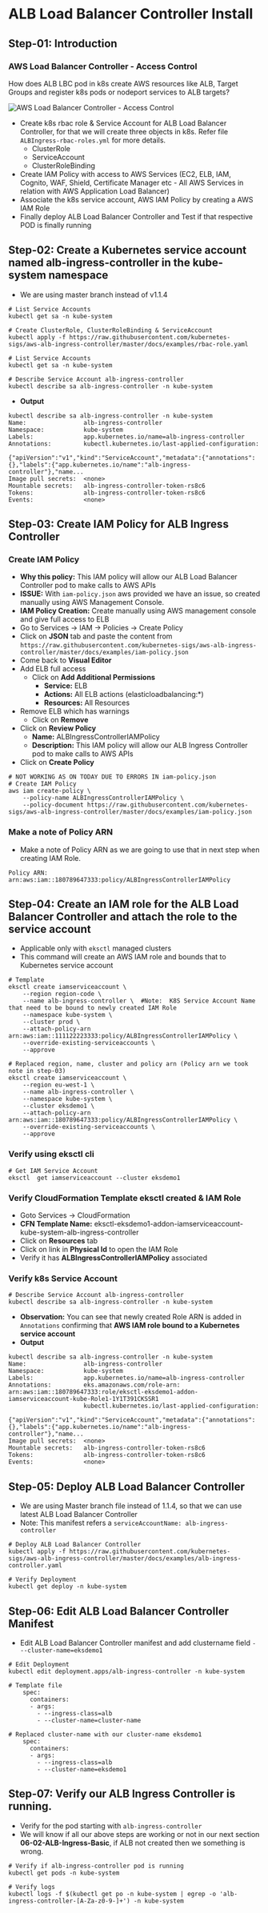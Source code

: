 # ALB Load Balancer Controller Install

## Step-01: Introduction

### AWS Load Balancer Controller - Access Control

How does ALB LBC pod in k8s create AWS resources like ALB, Target Groups and register k8s pods or nodeport services to ALB targets?

![AWS Load Balancer Controller - Access Control](AWS-LBC-AccessControl.JPG)

- Create k8s rbac role & Service Account for ALB Load Balancer Controller, for that we will create three objects in k8s. Refer file `ALBIngress-rbac-roles.yml` for more details.
  - ClusterRole
  - ServiceAccount
  - ClusterRoleBinding
- Create IAM Policy with access to AWS Services (EC2, ELB, IAM, Cognito, WAF, Shield, Certificate Manager etc - All AWS Services in relation with AWS Application Load Balancer)
- Associate the k8s service account, AWS IAM Policy by creating a AWS IAM Role
- Finally deploy ALB Load Balancer Controller and Test if that respective POD is finally running

## Step-02: Create a Kubernetes service account named alb-ingress-controller in the kube-system namespace

- We are using master branch instead of v1.1.4

```
# List Service Accounts
kubectl get sa -n kube-system

# Create ClusterRole, ClusterRoleBinding & ServiceAccount
kubectl apply -f https://raw.githubusercontent.com/kubernetes-sigs/aws-alb-ingress-controller/master/docs/examples/rbac-role.yaml

# List Service Accounts
kubectl get sa -n kube-system

# Describe Service Account alb-ingress-controller
kubectl describe sa alb-ingress-controller -n kube-system
```

- **Output**

```log
kubectl describe sa alb-ingress-controller -n kube-system
Name:                alb-ingress-controller
Namespace:           kube-system
Labels:              app.kubernetes.io/name=alb-ingress-controller
Annotations:         kubectl.kubernetes.io/last-applied-configuration:
                       {"apiVersion":"v1","kind":"ServiceAccount","metadata":{"annotations":{},"labels":{"app.kubernetes.io/name":"alb-ingress-controller"},"name...
Image pull secrets:  <none>
Mountable secrets:   alb-ingress-controller-token-rs8c6
Tokens:              alb-ingress-controller-token-rs8c6
Events:              <none>
```

## Step-03: Create IAM Policy for ALB Ingress Controller

### Create IAM Policy

- **Why this policy:** This IAM policy will allow our ALB Load Balancer Controller pod to make calls to AWS APIs
- **ISSUE:** With `iam-policy.json` aws provided we have an issue, so created manually using AWS Management Console.
- **IAM Policy Creation:** Create manually using AWS management console and give full access to ELB
- Go to Services -> IAM -> Policies -> Create Policy
- Click on **JSON** tab and paste the content from `https://raw.githubusercontent.com/kubernetes-sigs/aws-alb-ingress-controller/master/docs/examples/iam-policy.json`
- Come back to **Visual Editor**
- Add ELB full access
  - Click on **Add Additional Permissions**
    - **Service:** ELB
    - **Actions:** All ELB actions (elasticloadbalancing:\*)
    - **Resources:** All Resources
- Remove ELB which has warnings
  - Click on **Remove**
- Click on **Review Policy**
  - **Name:** ALBIngressControllerIAMPolicy
  - **Description:** This IAM policy will allow our ALB Ingress Controller pod to make calls to AWS APIs
- Click on **Create Policy**

```
# NOT WORKING AS ON TODAY DUE TO ERRORS IN iam-policy.json
# Create IAM Policy
aws iam create-policy \
    --policy-name ALBIngressControllerIAMPolicy \
    --policy-document https://raw.githubusercontent.com/kubernetes-sigs/aws-alb-ingress-controller/master/docs/examples/iam-policy.json
```

### Make a note of Policy ARN

- Make a note of Policy ARN as we are going to use that in next step when creating IAM Role.

```
Policy ARN:  arn:aws:iam::180789647333:policy/ALBIngressControllerIAMPolicy
```

## Step-04: Create an IAM role for the ALB Load Balancer Controller and attach the role to the service account

- Applicable only with `eksctl` managed clusters
- This command will create an AWS IAM role and bounds that to Kubernetes service account

```
# Template
eksctl create iamserviceaccount \
    --region region-code \
    --name alb-ingress-controller \  #Note:  K8S Service Account Name that need to be bound to newly created IAM Role
    --namespace kube-system \
    --cluster prod \
    --attach-policy-arn arn:aws:iam::111122223333:policy/ALBIngressControllerIAMPolicy \
    --override-existing-serviceaccounts \
    --approve

# Replaced region, name, cluster and policy arn (Policy arn we took note in step-03)
eksctl create iamserviceaccount \
    --region eu-west-1 \
    --name alb-ingress-controller \
    --namespace kube-system \
    --cluster eksdemo1 \
    --attach-policy-arn arn:aws:iam::180789647333:policy/ALBIngressControllerIAMPolicy \
    --override-existing-serviceaccounts \
    --approve
```

### Verify using eksctl cli

```
# Get IAM Service Account
eksctl  get iamserviceaccount --cluster eksdemo1
```

### Verify CloudFormation Template eksctl created & IAM Role

- Goto Services -> CloudFormation
- **CFN Template Name:** eksctl-eksdemo1-addon-iamserviceaccount-kube-system-alb-ingress-controller
- Click on **Resources** tab
- Click on link in **Physical Id** to open the IAM Role
- Verify it has **ALBIngressControllerIAMPolicy** associated

### Verify k8s Service Account

```
# Describe Service Account alb-ingress-controller
kubectl describe sa alb-ingress-controller -n kube-system
```

- **Observation:** You can see that newly created Role ARN is added in `Annotations` confirming that **AWS IAM role bound to a Kubernetes service account**
- **Output**

```log
kubectl describe sa alb-ingress-controller -n kube-system
Name:                alb-ingress-controller
Namespace:           kube-system
Labels:              app.kubernetes.io/name=alb-ingress-controller
Annotations:         eks.amazonaws.com/role-arn: arn:aws:iam::180789647333:role/eksctl-eksdemo1-addon-iamserviceaccount-kube-Role1-1Y1T391CKSSR1
                     kubectl.kubernetes.io/last-applied-configuration:
                       {"apiVersion":"v1","kind":"ServiceAccount","metadata":{"annotations":{},"labels":{"app.kubernetes.io/name":"alb-ingress-controller"},"name...
Image pull secrets:  <none>
Mountable secrets:   alb-ingress-controller-token-rs8c6
Tokens:              alb-ingress-controller-token-rs8c6
Events:              <none>
```

## Step-05: Deploy ALB Load Balancer Controller

- We are using Master branch file instead of 1.1.4, so that we can use latest ALB Load Balancer Controller
- Note: This manifest refers a `serviceAccountName: alb-ingress-controller`

```
# Deploy ALB Load Balancer Controller
kubectl apply -f https://raw.githubusercontent.com/kubernetes-sigs/aws-alb-ingress-controller/master/docs/examples/alb-ingress-controller.yaml

# Verify Deployment
kubectl get deploy -n kube-system
```

## Step-06: Edit ALB Load Balancer Controller Manifest

- Edit ALB Load Balancer Controller manifest and add clustername field `- --cluster-name=eksdemo1`

```
# Edit Deployment
kubectl edit deployment.apps/alb-ingress-controller -n kube-system

# Template file
    spec:
      containers:
      - args:
        - --ingress-class=alb
        - --cluster-name=cluster-name

# Replaced cluster-name with our cluster-name eksdemo1
    spec:
      containers:
      - args:
        - --ingress-class=alb
        - --cluster-name=eksdemo1
```

## Step-07: Verify our ALB Ingress Controller is running.

- Verify for the pod starting with `alb-ingress-controller`
- We will know if all our above steps are working or not in our next section **06-02-ALB-Ingress-Basic**, if ALB not created then we something is wrong.

```
# Verify if alb-ingress-controller pod is running
kubectl get pods -n kube-system

# Verify logs
kubectl logs -f $(kubectl get po -n kube-system | egrep -o 'alb-ingress-controller-[A-Za-z0-9-]+') -n kube-system
```
